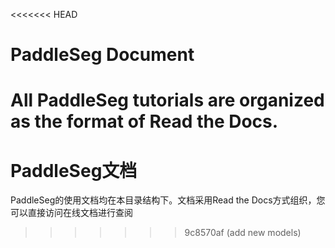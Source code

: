 <<<<<<< HEAD
# PaddleSeg Document
All PaddleSeg tutorials are organized as the format of Read the Docs.
=======
# PaddleSeg文档
PaddleSeg的使用文档均在本目录结构下。文档采用Read the Docs方式组织，您可以直接访问在线文档进行查阅
>>>>>>> 9c8570af (add new models)
